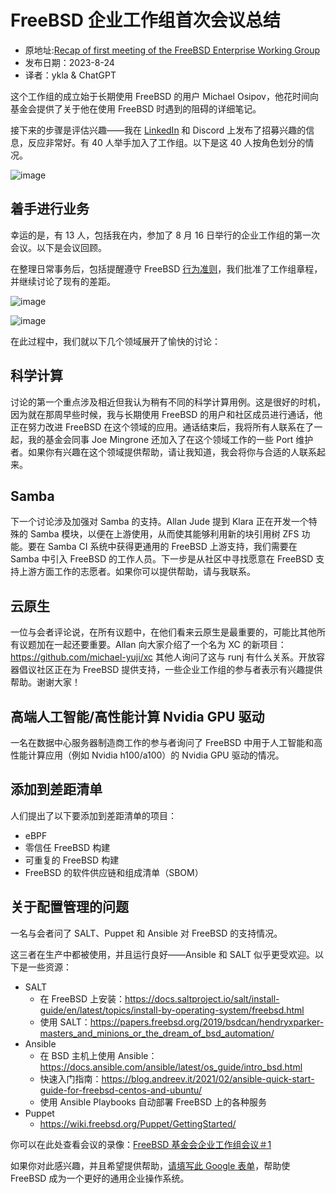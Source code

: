 # FreeBSD 企业工作组首次会议总结

- 原地址:[Recap of first meeting of the FreeBSD Enterprise Working Group](https://freebsdfoundation.org/blog/recap-of-first-meeting-of-the-freebsd-enterprise-working-group/)
- 发布日期：2023-8-24
- 译者：ykla & ChatGPT

这个工作组的成立始于长期使用 FreeBSD 的用户 Michael Osipov，他花时间向基金会提供了关于他在使用 FreeBSD 时遇到的阻碍的详细笔记。

接下来的步骤是评估兴趣——我在 [LinkedIn](https://www.linkedin.com/posts/gtewallace_enterprise-freebsd-opensource-activity-7084607866363359234-YMZx?utm_source=share&utm_medium=member_desktop) 和 Discord 上发布了招募兴趣的信息，反应非常好。有 40 人举手加入了工作组。以下是这 40 人按角色划分的情况。

![image](https://github.com/FreeBSD-Ask/Translated-articles/assets/10327999/55c74769-4274-4d76-b539-c71108a6bf12)


## 着手进行业务
幸运的是，有 13 人，包括我在内，参加了 8 月 16 日举行的企业工作组的第一次会议。以下是会议回顾。

在整理日常事务后，包括提醒遵守 FreeBSD [行为准则](https://www.freebsd.org/internal/code-of-conduct/)，我们批准了工作组章程，并继续讨论了现有的差距。


![image](https://github.com/FreeBSD-Ask/Translated-articles/assets/10327999/32792fb2-3260-46f3-85e9-04cf5c69878d)

![image](https://github.com/FreeBSD-Ask/Translated-articles/assets/10327999/af2ccd45-9c5f-4232-b350-fe54caf7552e)


在此过程中，我们就以下几个领域展开了愉快的讨论：



## 科学计算
讨论的第一个重点涉及相近但我认为稍有不同的科学计算用例。这是很好的时机，因为就在那周早些时候，我与长期使用 FreeBSD 的用户和社区成员进行通话，他正在努力改进 FreeBSD 在这个领域的应用。通话结束后，我将所有人联系在了一起，我的基金会同事 Joe Mingrone 还加入了在这个领域工作的一些 Port 维护者。如果你有兴趣在这个领域提供帮助，请让我知道，我会将你与合适的人联系起来。

## Samba
下一个讨论涉及加强对 Samba 的支持。Allan Jude 提到 Klara 正在开发一个特殊的 Samba 模块，以便在上游使用，从而使其能够利用新的块引用树 ZFS 功能。要在 Samba CI 系统中获得更通用的 FreeBSD 上游支持，我们需要在 Samba 中引入 FreeBSD 的工作人员。下一步是从社区中寻找愿意在 FreeBSD 支持上游方面工作的志愿者。如果你可以提供帮助，请与我联系。

## 云原生
一位与会者评论说，在所有议题中，在他们看来云原生是最重要的，可能比其他所有议题加在一起还要重要。Allan 向大家介绍了一个名为 XC 的新项目：<https://github.com/michael-yuji/xc> 其他人询问了这与 runj 有什么关系。开放容器倡议社区正在为 FreeBSD 提供支持，一些企业工作组的参与者表示有兴趣提供帮助。谢谢大家！

## 高端人工智能/高性能计算 Nvidia GPU 驱动
一名在数据中心服务器制造商工作的参与者询问了 FreeBSD 中用于人工智能和高性能计算应用（例如 Nvidia h100/a100）的 Nvidia GPU 驱动的情况。

## 添加到差距清单
人们提出了以下要添加到差距清单的项目：

- eBPF
- 零信任 FreeBSD 构建
- 可重复的 FreeBSD 构建
- FreeBSD 的软件供应链和组成清单（SBOM）

## 关于配置管理的问题
一名与会者问了 SALT、Puppet 和 Ansible 对 FreeBSD 的支持情况。

这三者在生产中都被使用，并且运行良好——Ansible 和 SALT 似乎更受欢迎。以下是一些资源：

- SALT
  - 在 FreeBSD 上安装：<https://docs.saltproject.io/salt/install-guide/en/latest/topics/install-by-operating-system/freebsd.html>
  - 使用 SALT：<https://papers.freebsd.org/2019/bsdcan/hendryxparker-masters_and_minions_or_the_dream_of_bsd_automation/>
- Ansible
  - 在 BSD 主机上使用 Ansible：<https://docs.ansible.com/ansible/latest/os_guide/intro_bsd.html>
  - 快速入门指南：<https://blog.andreev.it/2021/02/ansible-quick-start-guide-for-freebsd-centos-and-ubuntu/>
  - 使用 Ansible Playbooks 自动部署 FreeBSD 上的各种服务
- Puppet
  - <https://wiki.freebsd.org/Puppet/GettingStarted/>

你可以在此处查看会议的录像：[FreeBSD 基金会企业工作组会议＃1](https://youtu.be/0TQUlipFvXM)

如果你对此感兴趣，并且希望提供帮助，[请填写此 Google 表单](https://forms.gle/beKQFL9nBpG11CFB7)，帮助使 FreeBSD 成为一个更好的通用企业操作系统。
